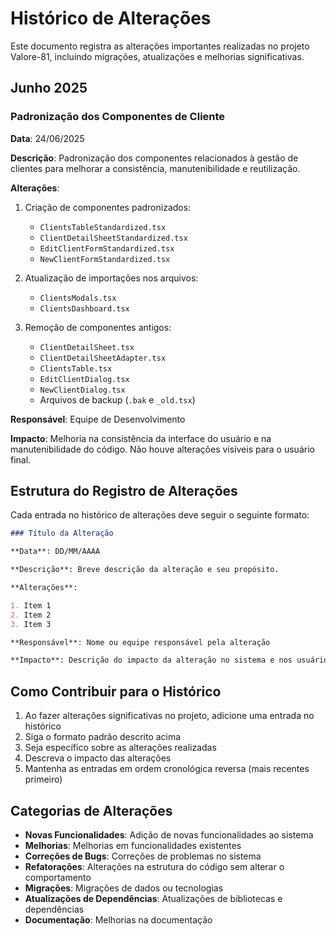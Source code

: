 # Histórico de Alterações

Este documento registra as alterações importantes realizadas no projeto Valore-81, incluindo migrações, atualizações e melhorias significativas.

## Junho 2025

### Padronização dos Componentes de Cliente

**Data**: 24/06/2025

**Descrição**: Padronização dos componentes relacionados à gestão de clientes para melhorar a consistência, manutenibilidade e reutilização.

**Alterações**:

1. Criação de componentes padronizados:

   - `ClientsTableStandardized.tsx`
   - `ClientDetailSheetStandardized.tsx`
   - `EditClientFormStandardized.tsx`
   - `NewClientFormStandardized.tsx`

2. Atualização de importações nos arquivos:

   - `ClientsModals.tsx`
   - `ClientsDashboard.tsx`

3. Remoção de componentes antigos:
   - `ClientDetailSheet.tsx`
   - `ClientDetailSheetAdapter.tsx`
   - `ClientsTable.tsx`
   - `EditClientDialog.tsx`
   - `NewClientDialog.tsx`
   - Arquivos de backup (`.bak` e `_old.tsx`)

**Responsável**: Equipe de Desenvolvimento

**Impacto**: Melhoria na consistência da interface do usuário e na manutenibilidade do código. Não houve alterações visíveis para o usuário final.

## Estrutura do Registro de Alterações

Cada entrada no histórico de alterações deve seguir o seguinte formato:

```markdown
### Título da Alteração

**Data**: DD/MM/AAAA

**Descrição**: Breve descrição da alteração e seu propósito.

**Alterações**:

1. Item 1
2. Item 2
3. Item 3

**Responsável**: Nome ou equipe responsável pela alteração

**Impacto**: Descrição do impacto da alteração no sistema e nos usuários
```

## Como Contribuir para o Histórico

1. Ao fazer alterações significativas no projeto, adicione uma entrada no histórico
2. Siga o formato padrão descrito acima
3. Seja específico sobre as alterações realizadas
4. Descreva o impacto das alterações
5. Mantenha as entradas em ordem cronológica reversa (mais recentes primeiro)

## Categorias de Alterações

- **Novas Funcionalidades**: Adição de novas funcionalidades ao sistema
- **Melhorias**: Melhorias em funcionalidades existentes
- **Correções de Bugs**: Correções de problemas no sistema
- **Refatorações**: Alterações na estrutura do código sem alterar o comportamento
- **Migrações**: Migrações de dados ou tecnologias
- **Atualizações de Dependências**: Atualizações de bibliotecas e dependências
- **Documentação**: Melhorias na documentação
